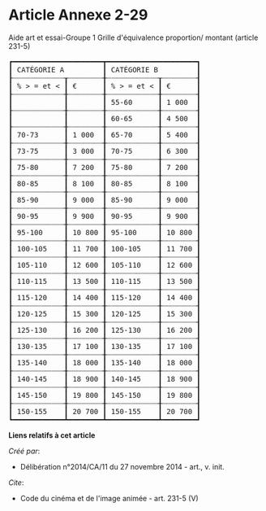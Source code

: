 # Article Annexe 2-29

Aide art et essai-Groupe 1 Grille d'équivalence proportion/ montant (article 231-5) 

<pre>
┏━━━━━━━━━━━━━━━━━━━━━┳━━━━━━━━━━━━━━━━━━━━━┓
┃ CATÉGORIE A         ┃ CATÉGORIE B         ┃
┠┈┈┈┈┈┈┈┈┈┈┈┈┰┈┈┈┈┈┈┈┈╂┈┈┈┈┈┈┈┈┈┈┈┈┰┈┈┈┈┈┈┈┈┨
┃ % > = et < ┃ €      ┃ % > = et < ┃ €      ┃
┠┈┈┈┈┈┈┈┈┈┈┈┈╂┈┈┈┈┈┈┈┈╂┈┈┈┈┈┈┈┈┈┈┈┈╂┈┈┈┈┈┈┈┈┨
┃            ┃        ┃ 55-60      ┃ 1 000  ┃
┠┈┈┈┈┈┈┈┈┈┈┈┈╂┈┈┈┈┈┈┈┈╂┈┈┈┈┈┈┈┈┈┈┈┈╂┈┈┈┈┈┈┈┈┨
┃            ┃        ┃ 60-65      ┃ 4 500  ┃
┠┈┈┈┈┈┈┈┈┈┈┈┈╂┈┈┈┈┈┈┈┈╂┈┈┈┈┈┈┈┈┈┈┈┈╂┈┈┈┈┈┈┈┈┨
┃ 70-73      ┃ 1 000  ┃ 65-70      ┃ 5 400  ┃
┠┈┈┈┈┈┈┈┈┈┈┈┈╂┈┈┈┈┈┈┈┈╂┈┈┈┈┈┈┈┈┈┈┈┈╂┈┈┈┈┈┈┈┈┨
┃ 73-75      ┃ 3 000  ┃ 70-75      ┃ 6 300  ┃
┠┈┈┈┈┈┈┈┈┈┈┈┈╂┈┈┈┈┈┈┈┈╂┈┈┈┈┈┈┈┈┈┈┈┈╂┈┈┈┈┈┈┈┈┨
┃ 75-80      ┃ 7 200  ┃ 75-80      ┃ 7 200  ┃
┠┈┈┈┈┈┈┈┈┈┈┈┈╂┈┈┈┈┈┈┈┈╂┈┈┈┈┈┈┈┈┈┈┈┈╂┈┈┈┈┈┈┈┈┨
┃ 80-85      ┃ 8 100  ┃ 80-85      ┃ 8 100  ┃
┠┈┈┈┈┈┈┈┈┈┈┈┈╂┈┈┈┈┈┈┈┈╂┈┈┈┈┈┈┈┈┈┈┈┈╂┈┈┈┈┈┈┈┈┨
┃ 85-90      ┃ 9 000  ┃ 85-90      ┃ 9 000  ┃
┠┈┈┈┈┈┈┈┈┈┈┈┈╂┈┈┈┈┈┈┈┈╂┈┈┈┈┈┈┈┈┈┈┈┈╂┈┈┈┈┈┈┈┈┨
┃ 90-95      ┃ 9 900  ┃ 90-95      ┃ 9 900  ┃
┠┈┈┈┈┈┈┈┈┈┈┈┈╂┈┈┈┈┈┈┈┈╂┈┈┈┈┈┈┈┈┈┈┈┈╂┈┈┈┈┈┈┈┈┨
┃ 95-100     ┃ 10 800 ┃ 95-100     ┃ 10 800 ┃
┠┈┈┈┈┈┈┈┈┈┈┈┈╂┈┈┈┈┈┈┈┈╂┈┈┈┈┈┈┈┈┈┈┈┈╂┈┈┈┈┈┈┈┈┨
┃ 100-105    ┃ 11 700 ┃ 100-105    ┃ 11 700 ┃
┠┈┈┈┈┈┈┈┈┈┈┈┈╂┈┈┈┈┈┈┈┈╂┈┈┈┈┈┈┈┈┈┈┈┈╂┈┈┈┈┈┈┈┈┨
┃ 105-110    ┃ 12 600 ┃ 105-110    ┃ 12 600 ┃
┠┈┈┈┈┈┈┈┈┈┈┈┈╂┈┈┈┈┈┈┈┈╂┈┈┈┈┈┈┈┈┈┈┈┈╂┈┈┈┈┈┈┈┈┨
┃ 110-115    ┃ 13 500 ┃ 110-115    ┃ 13 500 ┃
┠┈┈┈┈┈┈┈┈┈┈┈┈╂┈┈┈┈┈┈┈┈╂┈┈┈┈┈┈┈┈┈┈┈┈╂┈┈┈┈┈┈┈┈┨
┃ 115-120    ┃ 14 400 ┃ 115-120    ┃ 14 400 ┃
┠┈┈┈┈┈┈┈┈┈┈┈┈╂┈┈┈┈┈┈┈┈╂┈┈┈┈┈┈┈┈┈┈┈┈╂┈┈┈┈┈┈┈┈┨
┃ 120-125    ┃ 15 300 ┃ 120-125    ┃ 15 300 ┃
┠┈┈┈┈┈┈┈┈┈┈┈┈╂┈┈┈┈┈┈┈┈╂┈┈┈┈┈┈┈┈┈┈┈┈╂┈┈┈┈┈┈┈┈┨
┃ 125-130    ┃ 16 200 ┃ 125-130    ┃ 16 200 ┃
┠┈┈┈┈┈┈┈┈┈┈┈┈╂┈┈┈┈┈┈┈┈╂┈┈┈┈┈┈┈┈┈┈┈┈╂┈┈┈┈┈┈┈┈┨
┃ 130-135    ┃ 17 100 ┃ 130-135    ┃ 17 100 ┃
┠┈┈┈┈┈┈┈┈┈┈┈┈╂┈┈┈┈┈┈┈┈╂┈┈┈┈┈┈┈┈┈┈┈┈╂┈┈┈┈┈┈┈┈┨
┃ 135-140    ┃ 18 000 ┃ 135-140    ┃ 18 000 ┃
┠┈┈┈┈┈┈┈┈┈┈┈┈╂┈┈┈┈┈┈┈┈╂┈┈┈┈┈┈┈┈┈┈┈┈╂┈┈┈┈┈┈┈┈┨
┃ 140-145    ┃ 18 900 ┃ 140-145    ┃ 18 900 ┃
┠┈┈┈┈┈┈┈┈┈┈┈┈╂┈┈┈┈┈┈┈┈╂┈┈┈┈┈┈┈┈┈┈┈┈╂┈┈┈┈┈┈┈┈┨
┃ 145-150    ┃ 19 800 ┃ 145-150    ┃ 19 800 ┃
┠┈┈┈┈┈┈┈┈┈┈┈┈╂┈┈┈┈┈┈┈┈╂┈┈┈┈┈┈┈┈┈┈┈┈╂┈┈┈┈┈┈┈┈┨
┃ 150-155    ┃ 20 700 ┃ 150-155    ┃ 20 700 ┃
┗━━━━━━━━━━━━┻━━━━━━━━┻━━━━━━━━━━━━┻━━━━━━━━┛
</pre>


**Liens relatifs à cet article**

_Créé par_:

  - Délibération n°2014/CA/11 du 27 novembre 2014 - art., v. init.

_Cite_:

  - Code du cinéma et de l'image animée - art. 231-5 (V)
